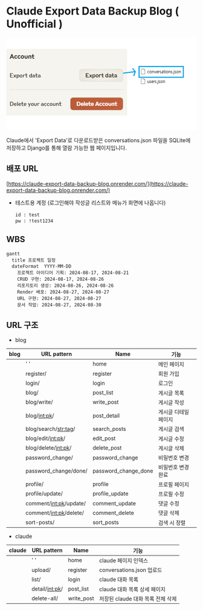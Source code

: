# Claude Export Data Backup Blog ( Unofficial )

![json](./blog_project/media/export_data5.png)

Claude에서 'Export Data'로 다운로드받은 conversations.json 파일을 SQLite에 저장하고 Django를 통해 열람 가능한 웹 페이지입니다.

## 배포 URL
[https://claude-export-data-backup-blog.onrender.com/](https://claude-export-data-backup-blog.onrender.com/)

- 테스트용 계정 (로그인해야 작성글 리스트와 메뉴가 화면에 나옵니다)
  ```
  id : test
  pw : !test1234
  ```

## WBS
```mermaid
gantt
  title 프로젝트 일정
  dateFormat  YYYY-MM-DD
	프로젝트 아이디어 기획: 2024-08-17, 2024-08-21
	CRUD 구현: 2024-08-17, 2024-08-26
	리포지토리 생성: 2024-08-26, 2024-08-26
	Render 배포: 2024-08-27, 2024-08-27
	URL 구현: 2024-08-27, 2024-08-27
	문서 작업: 2024-08-27, 2024-08-30
```

## URL 구조

- blog

| blog | URL pattern               | Name                 | 기능              |
|------|---------------------------|----------------------|-------------------|
|      | ' '                       | home                 | 메인 페이지        |
|      | register/                 | register             | 회원 가입          |
|      | login/                    | login                | 로그인            | 
|      | blog/                     | post_list            | 게시글 목록        | 
|      | blog/write/               | write_post           | 게시글 작성        | 
|      | blog/<int:pk>/            | post_detail          | 게시글 디테일 페이지  |  
|      | blog/search/<str:tag>/    | search_posts         | 게시글 검색        | 
|      | blog/edit/<int:pk>/       | edit_post            | 게시글 수정        | 
|      | blog/delete/<int:pk>/     | delete_post          | 게시글 삭제        | 
|      | password_change/          | password_change      | 비밀번호 변경       | 
|      | password_change/done/     | password_change_done | 비밀번호 변경 완료   | 
|      | profile/                  | profile              | 프로필 페이지       | 
|      | profile/update/           | profile_update       | 프로필 수정        | 
|      | comment/<int:pk>/update/  | comment_update       | 댓글 수정          |
|      | comment/<int:pk>/delete/  | comment_delete       | 댓글 삭제          |
|      | sort-posts/               | sort_posts           | 검색 시 정렬       | 

- claude

| claude | URL pattern      | Name       | 기능                            |
|--------|------------------|------------|---------------------------------|
|        | ' '              | home       | claude 페이지 인덱스             |
|        | upload/          | register   | conversations.json 업로드        |
|        | list/            | login      | claude 대화 목록                 |  
|        | detail/<int:pk>/ | post_list  | claude 대화 목록 상세 페이지      | 
|        | delete-all/      | write_post | 저장된 claude 대화 목록 전체 삭제 |